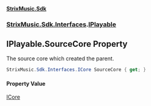 #### [StrixMusic.Sdk](./index.md 'index')
### [StrixMusic.Sdk.Interfaces](./StrixMusic-Sdk-Interfaces.md 'StrixMusic.Sdk.Interfaces').[IPlayable](./StrixMusic-Sdk-Interfaces-IPlayable.md 'StrixMusic.Sdk.Interfaces.IPlayable')
## IPlayable.SourceCore Property
The source core which created the parent.  
```csharp
StrixMusic.Sdk.Interfaces.ICore SourceCore { get; }
```
#### Property Value
[ICore](./StrixMusic-Sdk-Interfaces-ICore.md 'StrixMusic.Sdk.Interfaces.ICore')  
